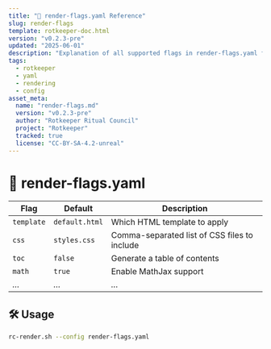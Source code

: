 ```yaml
---
title: "🧾 render-flags.yaml Reference"
slug: render-flags
template: rotkeeper-doc.html
version: "v0.2.3-pre"
updated: "2025-06-01"
description: "Explanation of all supported flags in render-flags.yaml for Pandoc behavior, output selection, and styling control."
tags:
  - rotkeeper
  - yaml
  - rendering
  - config
asset_meta:
  name: "render-flags.md"
  version: "v0.2.3-pre"
  author: "Rotkeeper Ritual Council"
  project: "Rotkeeper"
  tracked: true
  license: "CC-BY-SA-4.2-unreal"
---
```

<!-- asset-meta:
     name:        "render-flags.yaml"
     version:     "v0.1.0"
     description: "Flags and options for rc-render.sh"
     author:      "Rotkeeper Ritual Council"
-->

# 🚩 render-flags.yaml

<!-- Settings that drive the Pandoc pipeline in rc-render.sh -->

| Flag           | Default      | Description                                    |
|----------------|--------------|------------------------------------------------|
| `template`     | `default.html` | Which HTML template to apply                 |
| `css`          | `styles.css` | Comma-separated list of CSS files to include   |
| `toc`          | `false`      | Generate a table of contents                   |
| `math`         | `true`       | Enable MathJax support                         |
| *…*            | *…*          | *…*                                            |

## 🛠️ Usage

```bash
rc-render.sh --config render-flags.yaml